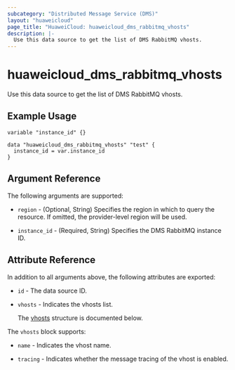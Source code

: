 ```yaml
---
subcategory: "Distributed Message Service (DMS)"
layout: "huaweicloud"
page_title: "HuaweiCloud: huaweicloud_dms_rabbitmq_vhosts"
description: |-
  Use this data source to get the list of DMS RabbitMQ vhosts.
---
```


# huaweicloud_dms_rabbitmq_vhosts

Use this data source to get the list of DMS RabbitMQ vhosts.

## Example Usage

```hcl
variable "instance_id" {}

data "huaweicloud_dms_rabbitmq_vhosts" "test" {
  instance_id = var.instance_id
}
```

## Argument Reference

The following arguments are supported:

* `region` - (Optional, String) Specifies the region in which to query the resource.
  If omitted, the provider-level region will be used.

* `instance_id` - (Required, String) Specifies the DMS RabbitMQ instance ID.

## Attribute Reference

In addition to all arguments above, the following attributes are exported:

* `id` - The data source ID.

* `vhosts` - Indicates the vhosts list.

  The [vhosts](#vhosts_struct) structure is documented below.

<a name="vhosts_struct"></a>
The `vhosts` block supports:

* `name` - Indicates the vhost name.

* `tracing` - Indicates whether the message tracing of the vhost is enabled.

